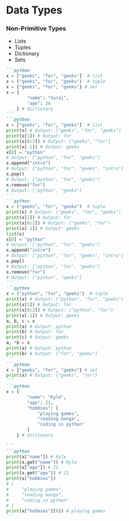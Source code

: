 # Data Types
### Non-Primitive Types
- Lists
- Tuples
- Dictionary
- Sets
````md magic-move {lines: true}
```python
x = ["geeks", "for", "geeks"]  # list
x = ("geeks", "for", "geeks")  # tuple
x = {"geeks", "for", "geeks"} # set
x = {
        "name": "Suraj",
        "age": 24
    } # dictionary
```
```python
x = ["geeks", "for", "geeks"]  # list
print(x) # Output: ["geeks", "for", "geeks"]
print(x[1]) # Output: for
print(x[0:2]) # Output: ["geeks", "for"]
print(x[-1]) # Output: geeks
x[0] = "python"
# Output: ["python", "for", "geeks"]
x.append("intro")
# Output: ["python", "for", "geeks", "intro"]
x.pop()
# Output: ["python", "for", "geeks"]
x.remove("for")
# Output: ["python", "geeks"]
```
```python
x = ("geeks", "for", "geeks")  # tuple
print(x) # Output: ("geeks", "for", "geeks")
print(x[1]) # Output: for
print(x[0:2]) # Output: ("geeks", "for")
print(x[-1]) # Output: geeks
list(x)
x[0] = "python"
# Output: ["python", "for", "geeks"]
x.append("intro")
# Output: ["python", "for", "geeks", "intro"]
x.pop()
# Output: ["python", "for", "geeks"]
x.remove("for")
# Output: ["python", "geeks"]
```
```python
x = ("python", "for", "geeks")  # tuple
print(x) # Output: ("python", "for", "geeks")
print(x[1]) # Output: for
print(x[0:2]) # Output: ("python", "for")
print(x[-1]) # Output: geeks
a, b, c = x
print(a) # Output: python
print(b) # Output: for
print(c) # Output: geeks
a, *b = x
print(a) # Output: python
print(b) # Output: ["for", "geeks"]
```
```python
x = {"geeks", "for", "geeks"} # set
print(x) # Output: {"geeks", "for"}
```
```python
x = {
        "name": "Kyle",
        "age": 21,
        "hobbies": [
            "playing games",
            "reading manga",
            "coding in python"
        ]
    } # dictionary

```
```python
print(x["name"]) # Kyle
print(x.get("name")) # Kyle
print(x["age"]) # 21
print(x.get("age")) # 21
print(x["hobbies"])
# [
#     "playing games",
#     "reading manga",
#     "coding in python"
# ]
print(x["hobbies"][0]) # playing games
```
````
